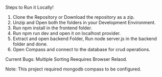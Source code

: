 
Steps to Run it Locally!

1. Clone the Repository or Download the repository as a zip.
2. Unzip and Open both the folders in your Development Environment.
3. Run  npm install in the frontend folder.
4. Run npm run dev and open it on localhost provider.
5. Extract and open backend Folder, Run node server.js in the backend folder and done.
6. Open Compass and connect to the database for crud operations.

Current Bugs:
Multiple Sorting Reequires Browser Relaod.




Note: This project required mongodb compass to be configured.
